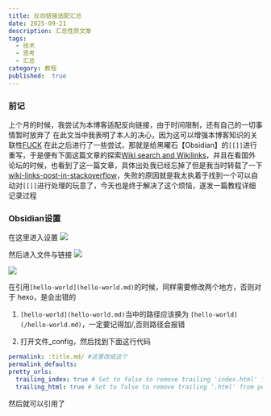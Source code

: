 ```yaml
---
title: 反向链接适配汇总
date: 2025-09-21
description: 汇总性质文章
tags:
  - 技术
  - 思考
  - 汇总
category: 教程
published:  true
---
```

### 前记
上个月的时候，我尝试为本博客适配反向链接，由于时间限制，还有自己的一切事情暂时放弃了
在此文当中我表明了本人的决心，因为这可以增强本博客知识的关联性[FUCK](/FUCK.md)
在此之后进行了一些尝试，那就是给黑曜石【Obsidian】的`[[]]`进行重写，于是便有下面这篇文章的探索[Wiki search and Wikilinks](/Wiki%20search%20and%20Wikilinks.md)，并且在看国外论坛的时候，也看到了这一篇文章，具体出处我已经忘掉了但是我当时转载了一下[wiki-links-post-in-stackoverflow](/wiki-links-post-in-stackoverflow.md)，失败的原因就是我太执着于找到一个可以自动对`[[]]`进行处理的玩意了，今天也是终于解决了这个烦恼，遂发一篇教程详细记录过程
### Obsidian设置
在这里进入设置
![](https://image.342191.xyz/file/AgACAgUAAyEGAASrPZpLAAMiaND9mZeyE1rSLuC9qm4bk8CVkUIAAtvDMRvs24hWWsNiqP50jfwBAAMCAAN4AAM2BA.png)

然后进入文件与链接
![](https://image.342191.xyz/file/AgACAgUAAyEGAASrPZpLAAMjaNEJKkNjLz6aLz5GHYm0jV3dTwsAAu_DMRvs24hWXzYwz3tgtp8BAAMCAAN5AAM2BA.png)

![](https://image.342191.xyz/file/AgACAgUAAyEGAASrPZpLAAMkaNEJaFNtz4NDiCFK2B_L9wjMZ8gAAvHDMRvs24hWWuUI1FN1FNsBAAMCAAN5AAM2BA.png)

在引用`[hello-world](hello-world.md)`的时候，同样需要修改两个地方，否则对于 hexo，是会出错的
1. `[hello-world](hello-world.md)`当中的路径应该换为 `[hello-world](/hello-world.md)`，一定要记得加/,否则路径会报错

2. 打开文件_config，然后找到下面这行代码
```yml
permalink: :title.md/ #这里改成这个
permalink_defaults:
pretty_urls:
  trailing_index: true # Set to false to remove trailing 'index.html' from permalinks
  trailing_html: true # Set to false to remove trailing '.html' from permalinks
```
然后就可以引用了